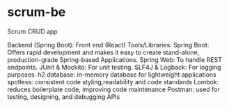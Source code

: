 # scrum-be
Scrum CRUD app

Backend (Spring Boot):
Front end (React)
Tools/Libraries:
Spring Boot: Offers rapid development and makes it easy to create stand-alone, production-grade Spring-based Applications.
Spring Web: To handle REST endpoints.
JUnit & Mockito: For unit testing.
SLF4J & Logback: For logging purposes.
h2 database: in-memory database for lightweight applications
spotless:  consistent code styling,readability and code standards
Lombok: reduces boilerplate code, improving code maintenance
Postman: used for testing, designing, and debugging APIs
